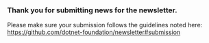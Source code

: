 ### Thank you for submitting news for the newsletter.

Please make sure your submission follows the guidelines noted here: https://github.com/dotnet-foundation/newsletter#submission